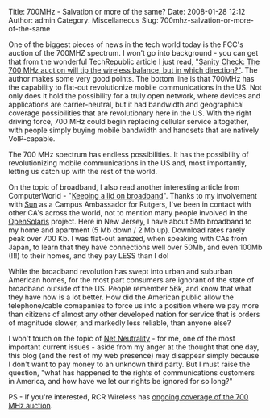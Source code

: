 Title: 700MHz - Salvation or more of the same?
Date: 2008-01-28 12:12
Author: admin
Category: Miscellaneous
Slug: 700mhz-salvation-or-more-of-the-same

One of the biggest pieces of news in the tech world today is the FCC's
auction of the 700MHZ spectrum. I won't go into background - you can get
that from the wonderful TechRepublic article I just read, ["Sanity
Check: The 700 MHz auction will tip the wireless balance, but in which
direction?"](http://blogs.techrepublic.com.com/hiner/?p=592). The author
makes some very good points. The bottom line is that 700MHz has the
capability to flat-out revolutionize mobile communications in the US.
Not only does it hold the possibility for a truly open network, where
devices and applications are carrier-neutral, but it had bandwidth and
geographical coverage possibilities that are revolutionary here in the
US. With the right driving force, 700 MHz could begin replacing cellular
service altogether, with people simply buying mobile bandwidth and
handsets that are natively VoIP-capable.

The 700 MHz spectrum has endless possibilities. It has the possibility
of revolutionizing mobile communications in the US and, most
importantly, letting us catch up with the rest of the world.

On the topic of broadband, I also read another interesting article from
ComputerWorld - "[Keeping a lid on
broadband](http://www.computerworld.com/action/article.do?command=viewArticleBasic&articleId=310785&source=rss_news50)".
Thanks to my involvement with [Sun](http://www.sun.com/) as a Campus
Ambassador for Rutgers, I've been in contact with other CA's across the
world, not to mention many people involved in the
[OpenSolaris](http://opensolaris.org/os/) project. Here in New Jersey, I
have about 5Mb broadband to my home and apartment (5 Mb down / 2 Mb up).
Download rates rarely peak over 700 Kb. I was flat-out amazed, when
speaking with CAs from Japan, to learn that they have connections well
over 50Mb, and even 100Mb (!!!) to their homes, and they pay LESS than I
do!

While the broadband revolution has swept into urban and suburban
American homes, for the most part consumers are ignorant of the state of
broadband outside of the US. People remember 56k, and know that what
they have now is a lot better. How did the American public allow the
telephone/cable comapanies to force us into a position where we pay more
than citizens of almost any other developed nation for service that is
orders of magnitude slower, and markedly less reliable, than anyone
else?

I won't touch on the topic of [Net
Neutrality](http://www.savetheinternet.com/) - for me, one of the most
important current issues - aside from my anger at the thought that one
day, this blog (and the rest of my web presence) may disappear simply
because I don't want to pay money to an unknown third party. But I must
raise the question, "what has happened to the rights of communications
customers in America, and how have we let our rights be ignored for so
long?"

PS - If you're interested, RCR Wireless has [ongoing coverage of the 700
MHz
auction](http://www.rcrnews.com/apps/pbcs.dll/section?category=700MHzmain).
